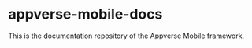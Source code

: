 appverse-mobile-docs
====================

This is the documentation repository of the Appverse Mobile framework.